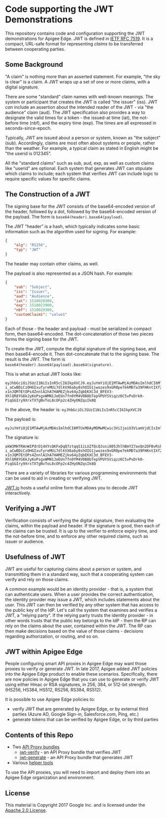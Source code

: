 # Code supporting the JWT Demonstrations

This repository contains code and configuration supporting the JWT demonstrations for
Apigee Edge. JWT is defined in [IETF RFC 7519](https://tools.ietf.org/html/rfc7519). It
is a compact, URL-safe format for representing *claims* to be transferred between
cooperating parties.

## Some Background

"A claim" is nothing more than an asserted statement. For example, "the sky is clear" is
a claim. A JWT wraps up a set of one or more claims, with a digital signature.

There are some "standard" claim names with well-known meanings.
The system or participant that creates the JWT is called "the issuer" (iss). JWT _can_
include an assertion about the intended reader of the JWT - via  "the
audience" claim (aud).  The JWT specification also provides a way to designate the valid times
for a token - the issued-at time (iat), the not-before time (nbf), and the expiry time
(exp). The times are all expressed in seconds-since-epoch.

Typically, JWT are issued about a person or system, known as "the subject"
(sub). Accordingly, claims are most often about systems or people, rather than the
weather. For example, a typical claim as stated in English might be "the userid is
012345".

All the "standard claims" such as sub, aud, exp, as well as custom claims like "userid"
are optional. Each system that generates JWT can stipulate which claims to include;
each system that verifies JWT can include logic to require specific values for specific claims.

## The Construction of a JWT

The signing base for the JWT consists of the base64-encoded version of the header, followed by a dot, followed by the base64-encoded version of the payload.
The form is `base64(header).base64(payload)`.

The JWT "header" is a hash, which typically indicates some basic information such as the algorithm used for signing. For example:

```json
{
    "alg": "RS256",
    "typ": "JWT"
}
```

The header may contain other claims, as well.

The payload is also represented as a JSON hash. For example:

```json
{
    "sub": "Subject",
    "iss": "Issuer",
    "aud": "Audience",
    "iat": 1510020300,
    "exp": 1510023900,
    "nbf": 1510020300,
    "customClaim1": "value1"
}
```


Each of those - the header and payload - must be serialized in compact form, then base64-encoded. The dot-concatenation of those two pieces forms the signing base for the JWT.

To create thw JWT, compute the digital signature of the signing base, and then base64-encode it. Then dot-concatenate that to the signing base. The result is the JWT.
The form is `base64(header).base64(payload).base64(signature)`.


This is what an actual JWT looks like:

```
eyJhbGciOiJSUzI1NiIsInR5cCI6IkpXVCJ9.eyJuYmYiOjE1MTAwMjAzMDAsImlhdCI6MTUxMDAyMDMwMCwic3ViIjoiU3ViamVjdCIsImlzcyI6Iklzc3VlciIsImF1ZCI6IkF1ZGllbmNlIiwiZXhwIjoxNTEwMDIzOTAwLCJjdXN0b21DbGFpbTEiOiJ2YWx1ZTEifQ.akW3MHTRAnWIPdrD14XYcQKFxDqQ7ztqqS1iLUZfQcQJusi805JhlhBmYZ7axQn2DFBvRsk-i_aCwBDiCzOHGIxufyreMUi7dlkVX6aby8shOIG1jwozes9xGR0pe7ekMD7a39FHKntIXfZEZXE0fxFTIjeG0F7Ui8gL8v8pMIX_SRmK6uEPv0gUStQI-x1nJQM7EtOPs4ZnnlA1hA7HAMEZjkv64yZqbEKXC3d_BFEV3-XhlQR8YG6kJyKoPsgxWMN1JeEUn7fn0YM4V0B8bTepVPUYSViqzz6C5vPvDrk0-PiqGGIry9XrxTXTgNvToL8cOFp2c4ZHyONZqsIk8Q
```
In the above, the header is:
`eyJhbGciOiJSUzI1NiIsInR5cCI6IkpXVCJ9`

The payload is:
```
eyJuYmYiOjE1MTAwMjAzMDAsImlhdCI6MTUxMDAyMDMwMCwic3ViIjoiU3ViamVjdCIsImlzcyI6Iklzc3VlciIsImF1ZCI6IkF1ZGllbmNlIiwiZXhwIjoxNTEwMDIzOTAwLCJjdXN0b21DbGFpbTEiOiJ2YWx1ZTEifQ
```

The signature is:
```
akW3MHTRAnWIPdrD14XYcQKFxDqQ7ztqqS1iLUZfQcQJusi805JhlhBmYZ7axQn2DFBvRsk-i_aCwBDiCzOHGIxufyreMUi7dlkVX6aby8shOIG1jwozes9xGR0pe7ekMD7a39FHKntIXfZEZXE0fxFTIjeG0F7Ui8gL8v8pMIX_SRmK6uEPv0gUStQI-x1nJQM7EtOPs4ZnnlA1hA7HAMEZjkv64yZqbEKXC3d_BFEV3-XhlQR8YG6kJyKoPsgxWMN1JeEUn7fn0YM4V0B8bTepVPUYSViqzz6C5vPvDrk0-PiqGGIry9XrxTXTgNvToL8cOFp2c4ZHyONZqsIk8Q
```



There are a variety of libraries for various programming environments that can be used to aid in creating or verifying JWT.

[JWT.io](https://jwt.io) hosts a useful online form that allows you to decode JWT interactively.

## Verifying a JWT

Verification consists of verifying the digital signature, then evaluating the claims,
within the payload and header. If the signature is good, then each of the claims can be
trusted. It is up to the verifier to enforce expiry time, and the not-before time, and
to enforce any other required claims, such as issuer or audience.


## Usefulness of JWT

JWT are useful for capturing claims about a person or system, and transmitting them in a
standard way, such that a cooperating system can verify and rely on those claims.

A common example would be an identity provider - that is, a system that can authenticate
users.  When a user provides the correct authentication, the identity provider may issue
a JWT, which includes statements about the user. This JWT can then be verified by any
other system that has access to the public key of the IdP. Let's call the system that
examines and verifies a JWT, a "relying party".  If the relying party trusts the
identity provider - in other words trusts that the public key belongs to the IdP - then
the RP can rely on the claims about the user, contained within the JWT. The RP can then
make decisions based on the value of those claims - decisions regarding authorization,
or routing, and so on.


## JWT within Apigee Edge

People configuring smart API proxies in Apigee Edge may want those proxies to verify or
generate JWT. In late 2017, Apigee added JWT policies into the Apigee Edge product to
enable these scenarios. Specifically, there are now policies in Apigee Edge that you can
use to generate or verify JWT using either Hmac or RSA signatures, in 256, 384, or
512-bit strength.  (HS256, HS384, HS512, RS256, RS384, RS512).

It is possible to use Apigee Edge policies to:
- verify JWT that are generated by Apigee Edge, or by external third parties (Azure AD, Google Sign-in, Salesforce.com, Ping, etc.)
- generate tokens that can be verified by Apigee Edge, or by third parties


## Contents of this Repo

* Two [API Proxy bundles](./proxy-bundles)
  - [jwt-verify](./proxy-bundles/verify) - an API Proxy bundle that verifies JWT
  - [jwt-generate](./proxy-bundles/generate) - an API Proxy bundle that generates JWT
* Various [helper tools](./tools)

To use the API proxies, you will need to import and deploy them into an Apigee Edge organization and environment. 


## License

This material is Copyright 2017 Google Inc.
and is licensed under the [Apache 2.0 License](LICENSE).

